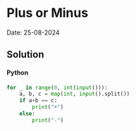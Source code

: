 
# Plus or Minus

Date: 25-08-2024

## Solution
#### Python
```python
for _ in range(0, int(input())):
    a, b, c = map(int, input().split())
    if a+b == c:
        print("+")
    else:
        print("-")
```
        